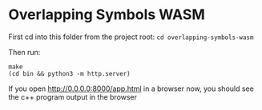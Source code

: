 # Overlapping Symbols WASM

First cd into this folder from the project root: `cd overlapping-symbols-wasm`

Then run:
```
make
(cd bin && python3 -m http.server) 
```

If you open http://0.0.0.0:8000/app.html in a browser now, you should see the c++ program output in the browser